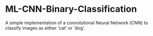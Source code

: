 # ML-CNN-Binary-Classification
A simple implementation of a convolutional Neural Network (CNN) to classify images as either 'cat' or 'dog'.
